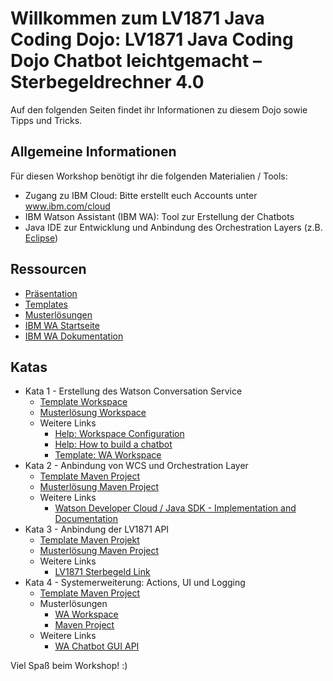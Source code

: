 <h1>Willkommen zum LV1871 Java Coding Dojo: LV1871 Java Coding Dojo Chatbot leichtgemacht – Sterbegeldrechner 4.0</h1>

Auf den folgenden Seiten findet ihr Informationen zu diesem Dojo sowie Tipps und Tricks. 

<h2>Allgemeine Informationen</h2>
Für diesen Workshop benötigt ihr die folgenden Materialien / Tools:
<ul>
		<li>Zugang zu IBM Cloud: Bitte erstellt euch Accounts unter <a href="https://www.ibm.com/cloud/">www.ibm.com/cloud</a></li>
<li>IBM Watson Assistant (IBM WA): Tool zur Erstellung der Chatbots</li>
<li>Java IDE zur Entwicklung und Anbindung des Orchestration Layers (z.B. <a href="https://www.eclipse.org/downloads/">Eclipse</a>)</li>
			</ul>

<h2>Ressourcen</h2> 
<ul>
		<li><a href="tree/master/ChatbotsLeichtgemacht.pdf">Präsentation</a></li>
<li><a href="tree/master/Templates">Templates</a></li>
<li><a href="tree/master/Musterlösungen">Musterlösungen</a></li>
<li><a href="https://watson-assistant.eu-de.bluemix.net/">IBM WA Startseite</a></li>
<li><a href="https://console.bluemix.net/docs/services/conversation/configure-workspace.html#configuring-a-watson-assistant-workspace">IBM WA Dokumentation</a></li>
			</ul>


<h2>Katas</h2>
<ul>
	<li> Kata 1 - Erstellung des Watson Conversation Service 
	<ul>
		<li><a href="Templates/dojo_template.json">Template Workspace</a></li>
		<li><a href="Templates/workspace_lv1871.json">Musterlösung Workspace</a></li>
		<li>Weitere Links
			<ul>
				<li><a href="https://console.bluemix.net/docs/services/conversation/configure-workspace.html#configuring-a-watson-assistant-workspace">Help: Workspace Configuration</a></li>
				<li><a href="www.ibm.com/watson/how-to-build-a-chatbot/">Help: How to build a chatbot</a></li>
				<li><a href="">Template: WA Workspace</a></li>
			</ul>
		</li>
	</ul>
	</li>
	<li> Kata 2 - Anbindung von WCS und Orchestration Layer
	<ul>
		<li><a href="Templates/java_template.zip">Template Maven Project</a></li>
		<li><a href="Templates/java_context.zip">Musterlösung Maven Project</a></li>
		<li>Weitere Links
			<ul>
				<li><a href="github.com/watson-developer-cloud/java-sdk/">Watson Developer Cloud / Java SDK - Implementation and  Documentation</a></li>
			</ul>
		</li>
	</ul>
	</li>
	<li> Kata 3 - Anbindung der LV1871 API 
	<ul>
		<li><a href="Templates/java_context.zip">Template Maven Projekt</a></li>
		<li><a href="Templates/java_lv1871api.zip">Musterlösung Maven Project</a></li>
		<li>Weitere Links
			<ul>
				<li><a href="www.lv1871.de/lv1871_internet/sterbegeldversicherung.htm#/?versicherungssumme=9000">LV1871 Sterbegeld Link</a></li>
			</ul>
		</li>
	</ul>
	</li>
	<li> Kata 4 - Systemerweiterung: Actions, UI und Logging
	<ul>
		<li><a href="Templates/java_lv1871api.zip">Template Maven Project</a></li>
		<li>Musterlösungen
			<ul>
				<li><a href="Musterl%C3%B6sungen/dojo_solution.json">WA Workspace</a></li>
				<li><a href="Musterl%C3%B6sungen/java_actions.zip">Maven Project</a></li>
			</ul>
			</li>
		<li>Weitere Links
			<ul>
				<li><a href="https://git.ng.bluemix.net/insdach/chatbot-template">WA Chatbot GUI API</a></li>
			</ul>
		</li>
	</ul>
	</li>
</ul>



Viel Spaß beim Workshop! :)
  

